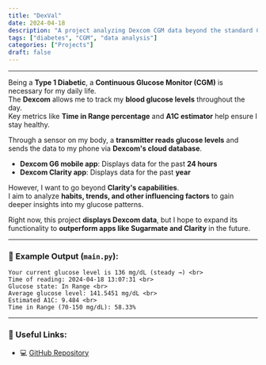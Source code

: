 ```yaml
---
title: "DexVal"
date: 2024-04-18
description: "A project analyzing Dexcom CGM data beyond the standard Clarity app."
tags: ["diabetes", "CGM", "data analysis"]
categories: ["Projects"]
draft: false
---
```


<hr>

Being a **Type 1 Diabetic**, a **Continuous Glucose Monitor (CGM)** is necessary for my daily life.  
The **Dexcom** allows me to track my **blood glucose levels** throughout the day.  
Key metrics like **Time in Range percentage** and **A1C estimator** help ensure I stay healthy.  

Through a sensor on my body, a **transmitter reads glucose levels** and sends the data to my phone via **Dexcom's cloud database**.  
- **Dexcom G6 mobile app**: Displays data for the past **24 hours**  
- **Dexcom Clarity app**: Displays data for the past **year**  

However, I want to go beyond **Clarity's capabilities**.  
I aim to analyze **habits, trends, and other influencing factors** to gain deeper insights into my glucose patterns.  

Right now, this project **displays Dexcom data**, but I hope to expand its functionality to **outperform apps like Sugarmate and Clarity** in the future.

---

### 🔢 Example Output (`main.py`):
```
Your current glucose level is 136 mg/dL (steady →) <br>
Time of reading: 2024-04-18 13:07:31 <br>
Glucose state: In Range <br>
Average glucose level: 141.5451 mg/dL <br>
Estimated A1C: 9.484 <br>
Time in Range (70-150 mg/dL): 58.33%
```

---

### 🔗 Useful Links:
- 💻 [GitHub Repository](https://github.com/EricSpencer00/Dexcom-Statistics)  

